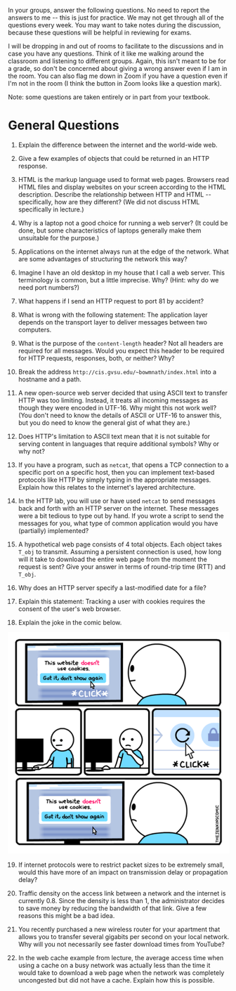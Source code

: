 In your groups, answer the following questions.
No need to report the answers to me --
this is just for practice.
We may not get through all of the questions every week.
You may want to take notes during the discussion,
because these questions will be helpful in reviewing for exams.

I will be dropping in and out of rooms to facilitate to the discussions and in
case you have any questions.
Think of it like me walking around the classroom and listening to different
groups.
Again, this isn't meant to be for a grade,
so don't be concerned about giving a wrong answer even if I am in the room.
You can also flag me down in Zoom if you have a question even if I'm not in the
room
(I think the button in Zoom looks like a question mark).

Note: some questions are taken entirely or in part from your textbook.

# General Questions

1. Explain the difference between the internet and the world-wide web.

2. Give a few examples of objects that could be returned in an HTTP response.

3. HTML is the markup language used to format web pages.
Browsers read HTML files and display websites on your screen according to the
HTML description.
Describe the relationship between HTTP and HTML --
specifically, how are they different?
(We did not discuss HTML specifically in lecture.)

4. Why is a laptop not a good choice for running a web server?
(It could be done, but some characteristics of laptops generally make them
unsuitable for the purpose.)

5. Applications on the internet always run at the edge of the network.
What are some advantages of structuring the network this way?

6. Imagine I have an old desktop in my house that I call a web server.
This terminology is common, but a little imprecise.
Why? (Hint: why do we need port numbers?)

7. What happens if I send an HTTP request to port 81 by accident?

8. What is wrong with the following statement:
The application layer depends on the transport layer to deliver messages
between two computers.

9. What is the purpose of the `content-length` header?
Not all headers are required for all messages.
Would you expect this header to be required for HTTP requests, responses,
both, or neither?
Why?

10. Break the address `http://cis.gvsu.edu/~bowmnath/index.html` into a
hostname and a path.

11. A new open-source web server decided that using ASCII text to transfer
HTTP was too limiting.
Instead, it treats all incoming messages as though they were encoded in UTF-16.
Why might this not work well?
(You don't need to know the details of ASCII or UTF-16 to answer this,
but you do need to know the general gist of what they are.)

12. Does HTTP's limitation to ASCII text mean that it is not suitable for
serving content in languages that require additional symbols?
Why or why not?

13. If you have a program, such as `netcat`,
that opens a TCP connection to a specific port on a specific host,
then you can implement text-based protocols like HTTP by simply typing in the
appropriate messages.
Explain how this relates to the internet's layered architecture.

14. In the HTTP lab, you will use or have used `netcat` to send messages back
and forth with an HTTP server on the internet.
These messages were a bit tedious to type out by hand.
If you wrote a script to send the messages for you,
what type of common application would you have (partially) implemented?

15. A hypothetical web page consists of 4 total objects.
Each object takes `T_obj` to transmit.
Assuming a persistent connection is used,
how long will it take to download the entire web page from the moment the
request is sent?
Give your answer in terms of round-trip time (RTT) and `T_obj`.

16. Why does an HTTP server specify a last-modified date for a file?

17. Explain this statement:
Tracking a user with cookies requires the consent of the user's web browser.

18. Explain the joke in the comic below.

![cookie comic](images/cookies-comic.png)

19. If internet protocols were to restrict packet sizes to be extremely small,
would this have more of an impact on transmission delay or propagation delay?

20. Traffic density on the access link between a network and the internet is
currently 0.8.
Since the density is less than 1,
the administrator decides to save money by reducing the bandwidth of that link.
Give a few reasons this might be a bad idea.

21. You recently purchased a new wireless router for your apartment that allows
you to transfer several gigabits per second on your local network.
Why will you not necessarily see faster download times from YouTube?

22. In the web cache example from lecture,
the average access time when using a cache on a busy network was actually less
than the time it would take to download a web page when the network was
completely uncongested but did not have a cache.
Explain how this is possible.
